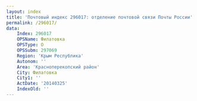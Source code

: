 ```yaml
---
layout: index
title: 'Почтовый индекс 296017: отделение почтовой связи Почты России'
permalink: /296017/
data:
    Index: 296017
    OPSName: Филатовка
    OPSType: О
    OPSSubm: 297069
    Region: 'Крым Республика'
    Autonom: ''
    Area: 'Красноперекопский район'
    City: Филатовка
    City1: ''
    ActDate: '20140325'
    IndexOld: ''
---
```

